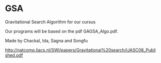 # GSA

Gravitational Search Algorithm for our cursus

Our programs will be based on the pdf GAGSA_Algo.pdf.

Made by Chackal, Ida, Sagna and Songfu

http://natcomp.liacs.nl/SWI/papers/Gravitational%20search/IJASC08_Published.pdf